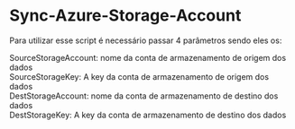 # Sync-Azure-Storage-Account

Para utilizar esse script é necessário passar 4 parâmetros sendo eles os:

SourceStorageAccount: nome da conta de armazenamento de origem dos dados  
SourceStorageKey: A key da conta de armazenamento de origem dos dados  
DestStorageAccount: nome da conta de armazenamento de destino dos dados  
DestStorageKey: A key da conta de armazenamento de destino dos dados  

